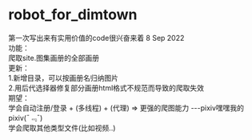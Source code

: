 # robot_for_dimtown
第一次写出来有实用价值的code很兴奋来着
8 Sep 2022  
功能：  
        爬取site.图集画册的全部画册  
更新：  
    1.新增目录，可以按画册名归纳图片  
    2.用后代选择器修复部分画册html格式不规范而导致的爬取失效  
期望：  
    学会自动注册/登录 + (多线程) + (代理) =>  更强的爬图能力  ---pixiv嘿嘿我的pixiv(ˉ﹃ˉ)  
    学会爬取其他类型文件(比如视频..)  
    
